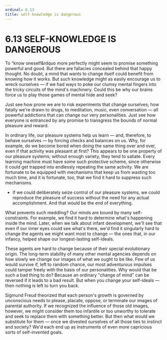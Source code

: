 ```yaml
---
ordinal: 6.13
title: self-knowledge is dangerous
---
```


# 6.13 SELF-KNOWLEDGE IS DANGEROUS

To &ldquo;know oneself&amp;rdquo more perfectly might seem to promise something powerful and good. But there are fallacies concealed behind that happy thought. No doubt, a mind that wants to change itself could benefit from knowing how it works. But such knowledge might as easily encourage us to wreck ourselves &mdash; if we had ways to poke our clumsy mental fingers into the tricky circuits of the mind's machinery. Could this be why our brains force us to play those games of mental hide and seek?

Just see how prone we are to risk experiments that change ourselves; how fatally we're drawn to drugs, to meditation, music, even conversation &mdash; all powerful addictions that can change our very personalities. Just see how everyone is entranced by any promise to transgress the bounds of normal pleasure and reward.

In ordinary life, our pleasure systems help us learn &mdash; and, therefore, to behave ourselves &mdash; by forcing checks and balances on us. Why, for example, do we become bored when doing the same thing over and over, even if that activity was pleasant at first? This appears to be one property of our pleasure systems; without enough variety, they tend to satiate. Every learning machine must have some such protective scheme, since otherwise it could get trapped into endlessly repeating the same activity. We are fortunate to be equipped with mechanisms that keep us from wasting too much time, and it is fortunate, too, that we find it hard to suppress such mechanisms.

- If we could deliberately seize control of our pleasure systems, we could reproduce the pleasure of success without the need for any actual accomplishment. And that would be the end of everything.

What prevents such meddling? Our minds are bound by many self-constraints. For example, we find it hard to determine what's happening inside the mind. Later, when we talk about infant development, we'll see that even if our inner eyes could see what's there, we'd find it singularly hard to change the agents we might want most to change &mdash; the ones that, in our infancy, helped shape our longest-lasting self-ideals.

These agents are hard to change because of their special evolutionary origin. The long-term stability of many other mental agencies depends on how slowly we change our images of what we ought to be like. Few of us would survive if, left to random chance, our most adventurous impulses could tamper freely with the basis of our personalities. Why would that be such a bad thing to do? Because an ordinary "change of mind" can be reversed if it leads to a bad result. But when you change your self-ideals &mdash; then nothing is left to turn you back.

Sigmund Freud theorized that each person's growth is governed by unconscious needs to please, placate, oppose, or terminate our images of parental authority. If we recognized the influence of those old images, however, we might consider them too infantile or too unworthy to tolerate and seek to replace them with something better. But then what would we substitute for them &mdash; once we divested ourselves of all those ties to instinct and society? We'd each end up as instruments of even more capricious sorts of self-invented goals.